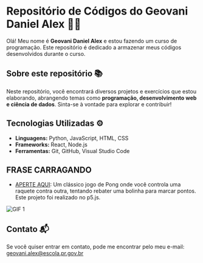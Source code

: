 # Repositório de Códigos do Geovani Daniel Alex 👨‍💻

Olá! Meu nome é **Geovani Daniel Alex** e estou fazendo um curso de programação. Este repositório é dedicado a armazenar meus códigos desenvolvidos durante o curso.

## Sobre este repositório 📚

Neste repositório, você encontrará diversos projetos e exercícios que estou elaborando, abrangendo temas como **programação, desenvolvimento web e ciência de dados**. Sinta-se à vontade para explorar e contribuir!

## Tecnologias Utilizadas ⚙️

- **Linguagens:** Python, JavaScript, HTML, CSS
- **Frameworks:** React, Node.js
- **Ferramentas:** Git, GitHub, Visual Studio Code

## FRASE CARRAGANDO
- [APERTE AQUI](https://editor.p5js.org/geovani.alex/full/DOP31G7bu): Um clássico jogo de Pong onde você controla uma raquete contra outra, tentando rebater uma bolinha para marcar pontos. Este projeto foi realizado no p5.js.

![GIF 1](https://www.icegif.com/wp-content/uploads/2022/04/icegif-444.gif)

## Contato 📬

Se você quiser entrar em contato, pode me encontrar pelo meu e-mail: geovani.alex@escola.pr.gov.br
